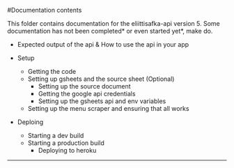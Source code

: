 #Documentation contents

This folder contains  documentation for the eliittisafka-api version 5.
Some documentation has not been completed* or even started yet*, make do.

- Expected output of the api & How to use the api in your app

- Setup
	- Getting the code
	- Setting up gsheets and the source sheet (Optional)
		- Setting up the source document
		-  Getting the google api credentials
		- Setting up the gsheets api and env variables
	- Setting up the menu scraper and ensuring that all works
	
- Deploing
	- Starting a dev build
	- Starting a production build
		- Deploying to heroku

---
